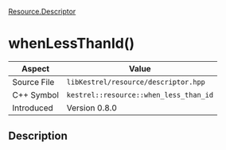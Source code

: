 [Resource.Descriptor](index)
# whenLessThanId()
| Aspect | Value |
| --- | --- |
| Source File | `libKestrel/resource/descriptor.hpp` |
| C++ Symbol | `kestrel::resource::when_less_than_id` |
| Introduced | Version 0.8.0 |
## Description

